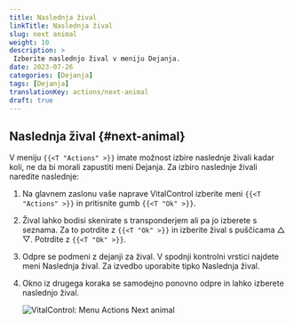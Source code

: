```yaml
---
title: Naslednja žival
linkTitle: Naslednja žival
slug: next animal
weight: 10
description: >
 Izberite naslednjo žival v meniju Dejanja.
date: 2023-07-26
categories: [Dejanja]
tags: [Dejanja]
translationKey: actions/next-animal
draft: true
---
```

## Naslednja žival {#next-animal}

V meniju `{{<T "Actions" >}}` imate možnost izbire naslednje živali kadar koli, ne da bi morali zapustiti meni Dejanja. Za izbiro naslednje živali naredite naslednje:

1. Na glavnem zaslonu vaše naprave VitalControl izberite meni `{{<T "Actions" >}}` in pritisnite gumb `{{<T "Ok" >}}`.

2. Žival lahko bodisi skenirate s transponderjem ali pa jo izberete s seznama. Za to potrdite z `{{<T "Ok" >}}` in izberite žival s puščicama △ ▽. Potrdite z `{{<T "Ok" >}}`.

3. Odpre se podmeni z dejanji za žival. V spodnji kontrolni vrstici najdete meni Naslednja žival. Za izvedbo uporabite tipko Naslednja žival.

4. Okno iz drugega koraka se samodejno ponovno odpre in lahko izberete naslednjo žival.

    ![VitalControl: Menu Actions Next animal](../images/nextanimal.png "Choose next animal")
    
